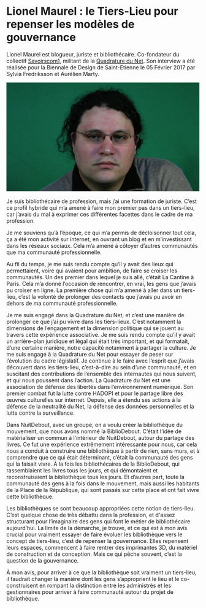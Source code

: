 # Lionel Maurel : le Tiers-Lieu pour repenser les modèles de gouvernance

Lionel Maurel est blogueur, juriste et bibliothécaire. Co-fondateur du collectif [Savoirscom1](http://fr.wikipedia.org/wiki/Savoirscom1), militant de la [Quadrature du Net](https://www.laquadrature.net). Son interview a été réalisée pour la Biennale de Design de Saint-Etienne le 05 Février 2017 par Sylvia Fredriksson et Aurélien Marty.

![](/assets/lionel_maurel.png)

Je suis bibliothécaire de profession, mais j’ai une formation de juriste. C’est ce profil hybride qui m’a amené à faire mon premier pas dans un tiers-lieu, car j’avais du mal à exprimer ces différentes facettes dans le cadre de ma profession. 

Je me souviens qu’à l’époque, ce qui m’a permis de décloisonner tout cela, ça a été mon activité sur internet, en ouvrant un blog et en m’investissant dans les réseaux sociaux. Cela m’a amené à côtoyer d’autres communautés que ma communauté professionnelle. 

Au fil du temps, je me suis rendu compte qu’il y avait des lieux qui permettaient, voire qui avaient pour ambition, de faire se croiser les communautés. Un des premier dans lequel je suis allé, c’était La Cantine à Paris. Cela m’a donné l’occasion de rencontrer, en vrai, les gens que j’avais pu croiser en ligne. La première chose qui m’a amené à aller dans un tiers-lieu, c’est la volonté de prolonger des contacts que j’avais pu avoir en dehors de ma communauté professionnelle. 

Je me suis engagé dans la Quadrature du Net, et c’est une manière de prolonger ce que j’ai pu vivre dans les tiers-lieux. C’est notamment la dimensions de l’engagement et la dimension politique qui se jouent au travers cette expérience associative. Je me suis rendu compte qu’il y avait un arrière-plan juridique et légal qui était très important, et qui formatait, d’une certaine manière, notre capacité notamment à partager la culture. Je me suis engagé à la Quadrature du Net pour essayer de peser sur l’évolution du cadre législatif. Je continue à le faire avec l’esprit que j’avais découvert dans les tiers-lieu, c’est-à-dire au sein d’une communauté, et en suscitant des contributions de l’ensemble des internautes qui nous suivent, et qui nous poussent dans l’action. La Quadrature du Net est une association de défense des libertés dans l’environnement numérique. Son premier combat fut la lutte contre HADOPI et pour le partage libre des œuvres culturelles sur internet. Depuis, elle a étendu ses actions à la défense de la neutralité du Net, la défense des données personnelles et la lutte contre la surveillance.

Dans NuitDebout, avec un groupe, on a voulu créer la bibliothèque du mouvement, que nous avons nommé la BiblioDebout. C’était l’idée de matérialiser un commun à l’intérieur de NuitDebout, autour du partage des livres. Ce fut une expérience extrêmement intéressante pour nous, car cela nous a conduit à construire une bibliothèque à partir de rien, sans murs, et à comprendre que ce qui était déterminant, c’était la communauté des gens qui la faisait vivre. À la fois les bibliothécaires de la BiblioDebout, qui rassemblaient les livres tous les jours, et qui démontaient et reconstruisaient la bibliothèque tous les jours. Et d’autres part, toute la communauté des gens à la fois dans le mouvement, mais aussi les habitants de la Place de la République, qui sont passés sur cette place et ont fait vivre cette bibliothèque.

Les bibliothèques se sont beaucoup appropriées cette notion de tiers-lieu. C’est quelque chose de très débattu dans la profession, et d'assez structurant pour l’imaginaire des gens qui font le métier de bibliothécaire aujourd’hui. La limite de la démarche, je trouve, et ce qui est à mon avis crucial pour vraiment essayer de faire évoluer les bibliothèque vers le concept de tiers-lieu, c’est de repenser la gouvernance. Elles repensent leurs espaces, commencent à faire rentrer des imprimantes 3D, du matériel de construction et de conception. Mais ce qui pêche souvent, c’est la question de la gouvernance.

À mon avis, pour arriver à ce que la bibliothèque soit vraiment un tiers-lieu, il faudrait changer la manière dont les gens s’approprient le lieu et le co-construisent en rompant la distinction entre les administrés et les gestionnaires pour arriver à faire communauté autour du projet de bibliothèque.


